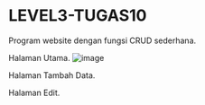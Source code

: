 # LEVEL3-TUGAS10
Program website dengan fungsi CRUD sederhana.

Halaman Utama.
![image](https://user-images.githubusercontent.com/82101528/198041766-3d3c3ce2-2ffc-4876-a43a-b2d91f0bad4e.png)

Halaman Tambah Data.


Halaman Edit.
